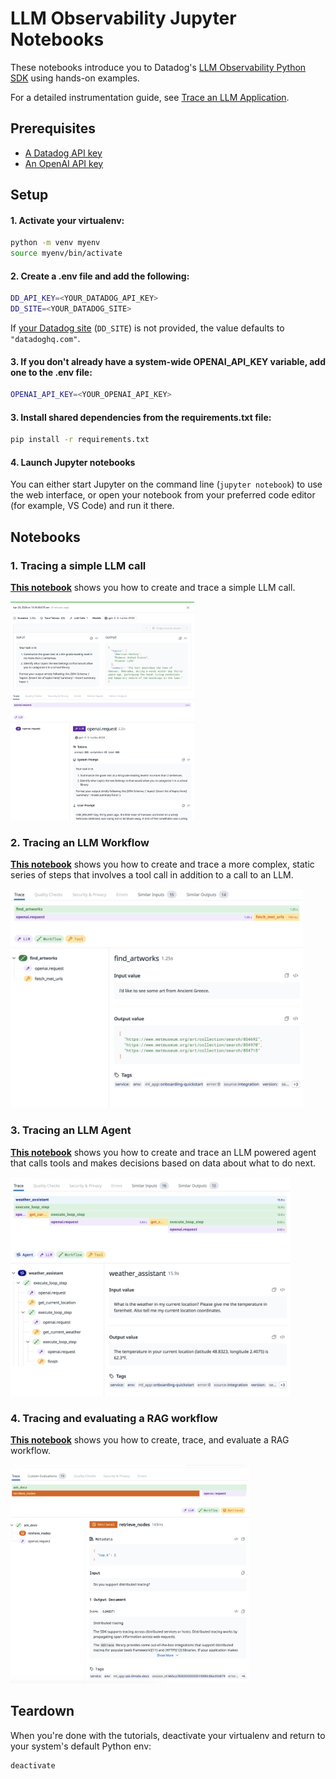 # LLM Observability Jupyter Notebooks

These notebooks introduce you to Datadog's [LLM Observability Python SDK](https://docs.datadoghq.com/tracing/llm_observability/sdk/) using hands-on examples.

For a detailed instrumentation guide, see [Trace an LLM Application](https://docs.datadoghq.com/tracing/llm_observability/trace_an_llm_application/).

## Prerequisites

- [A Datadog API key](https://docs.datadoghq.com/account_management/api-app-keys)
- [An OpenAI API key](https://platform.openai.com/docs/quickstart/account-setup)

## Setup

#### 1. Activate your virtualenv:

```bash
python -m venv myenv
source myenv/bin/activate
```

#### 2. Create a .env file and add the following:

```bash
DD_API_KEY=<YOUR_DATADOG_API_KEY>
DD_SITE=<YOUR_DATADOG_SITE>
```

If [your Datadog site](https://docs.datadoghq.com/getting_started/site/#access-the-datadog-site) (`DD_SITE`) is not provided, the value defaults to `"datadoghq.com"`.

#### 3. If you don't already have a system-wide OPENAI_API_KEY variable, add one to the .env file:

```bash
OPENAI_API_KEY=<YOUR_OPENAI_API_KEY>
```

#### 3. Install shared dependencies from the requirements.txt file:

```bash
pip install -r requirements.txt
```

#### 4. Launch Jupyter notebooks

You can either start Jupyter on the command line (`jupyter notebook`) to use the web interface, or open your notebook from your preferred code editor (for example, VS Code) and run it there.

## Notebooks

### 1. Tracing a simple LLM call

**[This notebook](./1-llm-span.ipynb)** shows you how to create and trace a simple LLM call.

<img src="./images/llm-span.png" height="350" >

### 2. Tracing an LLM Workflow

**[This notebook](./2-workflow-span.ipynb)** shows you how to create and trace a more complex, static series of steps that involves a tool call in addition to a call to an LLM.

<img src="./images/workflow-span.png" height="350" >

### 3. Tracing an LLM Agent

**[This notebook](./3-agent-span.ipynb)** shows you how to create and trace an LLM powered agent that calls tools and makes decisions based on data about what to do next.

<img src="./images/agent-span.png" height="350" >

### 4. Tracing and evaluating a RAG workflow

**[This notebook](./4-custom-evaluations.ipynb)** shows you how to create, trace, and evaluate a RAG workflow.

<img src="./images/rag-span.png" height="350" >

## Teardown

When you're done with the tutorials, deactivate your virtualenv and return to your system's default Python env:

```bash
deactivate
```
